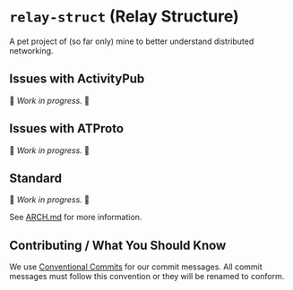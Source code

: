 # `relay-struct` (Relay Structure)
<!--An attempt to solve the problems of ATProto and ActivityPub.-->
A pet project of (so far only) mine to better understand distributed networking.

## Issues with ActivityPub
🚧 *Work in progress.* 🚧

## Issues with ATProto
🚧 *Work in progress.* 🚧

## Standard
🚧 *Work in progress.* 🚧

See [ARCH.md](/docs/ARCH.md) for more information.

## Contributing / What You Should Know
We use [Conventional Commits](https://www.conventionalcommits.org/) for our commit messages. All commit messages must follow this convention or they will be renamed to conform.
